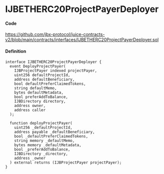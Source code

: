 # IJBETHERC20ProjectPayerDeployer

#### Code

https://github.com/jbx-protocol/juice-contracts-v2/blob/main/contracts/interfaces/IJBETHERC20ProjectPayerDeployer.sol

#### Definition

```
interface IJBETHERC20ProjectPayerDeployer {
  event DeployProjectPayer(
    IJBProjectPayer indexed projectPayer,
    uint256 defaultProjectId,
    address defaultBeneficiary,
    bool defaultPreferClaimedTokens,
    string defaultMemo,
    bytes defaultMetadata,
    bool preferAddToBalance,
    IJBDirectory directory,
    address owner,
    address caller
  );

  function deployProjectPayer(
    uint256 _defaultProjectId,
    address payable _defaultBeneficiary,
    bool _defaultPreferClaimedTokens,
    string memory _defaultMemo,
    bytes memory _defaultMetadata,
    bool _preferAddToBalance,
    IJBDirectory _directory,
    address _owner
  ) external returns (IJBProjectPayer projectPayer);
}
```

